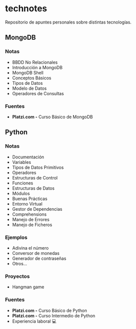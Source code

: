 # technotes
Repositorio de apuntes personales sobre distintas tecnologías.

## MongoDB

### Notas

* BBDD No Relacionales
* Introducción a MongoDB
* MongoDB Shell
* Conceptos Básicos
* Tipos de Datos
* Modelo de Datos
* Operadores de Consultas

### Fuentes

* **Platzi.com -** Curso Básico de MongoDB

## Python
### Notas

* Documentación
* Variables
* Tipos de Datos Primitivos
* Operadores
* Estructuras de Control
* Funciones
* Estructuras de Datos
* Módulos
* Buenas Prácticas
* Entorno Virtual
* Gestor de Dependencias
* Comprehensions
* Manejo de Errores
* Manejo de Ficheros
### Ejemplos

* Adivina el número
* Conversor de monedas
* Generador de contraseñas
* Otros...
### Proyectos

* Hangman game
### Fuentes

* **Platzi.com -** Curso Básico de Python
* **Platzi.com -** Curso Intermedio de Python
* Experiencia laboral :computer:
